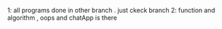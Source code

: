 1: all programs done in other branch . just ckeck branch
2: function and algorithm , oops and chatApp is there
